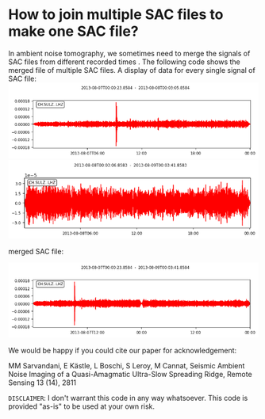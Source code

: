 # How to join multiple SAC files to make one SAC file?
In ambient noise tomography, we sometimes need to merge the signals of SAC files from different recorded times .
The following code shows the merged file of multiple SAC files.
A display of data for every single signal of SAC file: 
![alt text](sacfile1.png)
![alt text](sacfile2.png)

merged SAC file:

![alt text](merged.png)

We would be happy if you could cite our paper for acknowledgement:

MM Sarvandani, E Kästle, L Boschi, S Leroy, M Cannat, Seismic Ambient Noise Imaging of a Quasi-Amagmatic Ultra-Slow Spreading Ridge,
Remote Sensing 13 (14), 2811



`DISCLAIMER`:  I don't warrant this code in any way whatsoever. This code is provided "as-is" to be used at your own risk.
